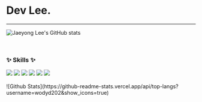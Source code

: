  # Dev Lee.
---------------------------------------

 ![Jaeyong Lee's GitHub stats](https://github-readme-stats.vercel.app/api?username=wodyd202&show_icons=true&theme=radical)

<br>

### ✨ Skills ✨
<img src="https://img.shields.io/badge/Java-3DDC84?style=flat-square&logo=Java&logoColor=white&color=important"/>
<img src="https://img.shields.io/badge/Spring-3DDC84?style=flat-square&logo=Spring&logoColor=white&color=success"/>
<img src="https://img.shields.io/badge/Mysql-3DDC84?style=flat-square&logo=Mysql&logoColor=white&color=yellowgreen"/>
<img src="https://img.shields.io/badge/Kafka-3DDC84?style=flat-square&logo=kafka&logoColor=white&color=blue"/>
<img src="https://img.shields.io/badge/Redis-3DDC84?style=flat-square&logo=Redis&logoColor=white&color=red"/>
<img src="https://img.shields.io/badge/javascript-3DDC84?style=flat-square&logo=javascript&logoColor=white&color=yellow"/>

<br>
<br>
![Github Stats](https://github-readme-stats.vercel.app/api/top-langs?username=wodyd202&show_icons=true)
